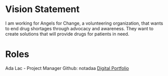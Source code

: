 # Vision Statement
I am working for Angels for Change, a volunteering organization, that wants to end drug shortages through advocacy and awareness. They want to create solutions that will provide drugs for patients in need. 

# Roles
Ada Lac - Project Manager
Github: notadaa
[Digital Portfolio](https://codermerlin.academy/users/ada-lac/Digital%20Portfolio/)
